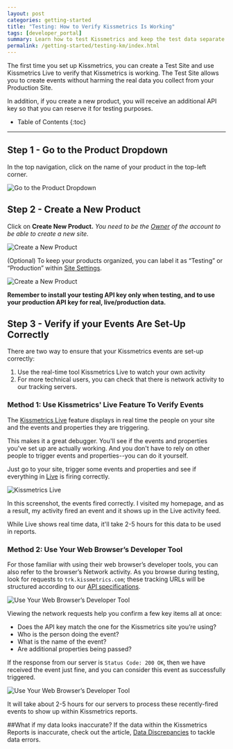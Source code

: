 ```yaml
---
layout: post
categories: getting-started
title: "Testing: How to Verify Kissmetrics Is Working"
tags: [developer_portal]
summary: Learn how to test Kissmetrics and keep the test data separate from your "real" data.
permalink: /getting-started/testing-km/index.html
---
```

The first time you set up Kissmetrics, you can create a Test Site and use Kissmetrics Live to verify that Kissmetrics is working. The Test Site allows you to create events without harming the real data you collect from your Production Site.

In addition, if you create a new product, you will receive an additional API key so that you can reserve it for testing purposes.

* Table of Contents
{:toc}
* * *

## Step 1 - Go to the Product Dropdown

In the top navigation, click on the name of your product in the top-left corner.

![Go to the Product Dropdown][#1]

## Step 2 - Create a New Product
Click on **Create New Product.** _You need to be the [Owner][1] of the account to be able to create a new site._

![Create a New Product][#2]

(Optional) To keep your products organized, you can label it as “Testing” or “Production” within [Site Settings][2].

![Create a New Product][#3]

**Remember to install your testing API key only when testing, and to use your production API key for real, live/production data.**

## Step 3 - Verify if your Events Are Set-Up Correctly
There are two way to ensure that your Kissmetrics events are set-up correctly:

1. Use the real-time tool Kissmetrics Live to watch your own activity
2. For more technical users, you can check that there is network activity to our tracking servers.

### Method 1: Use Kissmetrics' Live Feature To Verify Events

The [Kissmetrics Live][3] feature displays in real time the people on your site and the events and properties they are triggering.

This makes it a great debugger. You'll see if the events and properties you've set up are actually working. And you don't have to rely on other people to trigger events and properties--you can do it yourself.

Just go to your site, trigger some events and properties and see if everything in [Live][3] is firing correctly.

![Kissmetrics Live][#4]

In this screenshot, the events fired correctly. I visited my homepage, and as a result, my activity fired an event and it shows up in the Live activity feed.

While Live shows real time data, it'll take 2-5 hours for this data to be used in reports.


### Method 2: Use Your Web Browser’s Developer Tool
For those familiar with using their web browser’s developer tools, you can also refer to the browser’s Network activity. As you browse during testing, look for requests to `trk.kissmetrics.com`; these tracking URLs will be structured according to our [API specifications][4].

![Use Your Web Browser’s Developer Tool][#5]

Viewing the network requests help you confirm a few key items all at once:

* Does the API key match the one for the Kissmetrics site you’re using?
* Who is the person doing the event?
* What is the name of the event?
* Are additional properties being passed?

If the response from our server is `Status Code: 200 OK`, then we have received the event just fine, and you can consider this event as successfully triggered.

![Use Your Web Browser’s Developer Tool][#6]

It will take about 2-5 hours for our servers to process these recently-fired events to show up within Kissmetrics reports.

##What if my data looks inaccurate?
If the data within the Kissmetrics Reports is inaccurate, check out the article, [Data Discrepancies][5] to tackle data errors.

[#1]:https://kissmetrics-support-files.s3.amazonaws.com/assets/getting-started/testing-km/How%20to%20Verify%20that%20Kissmetrics%20is%20Working%201.png
[#2]:https://kissmetrics-support-files.s3.amazonaws.com/assets/getting-started/testing-km/How%20to%20Verify%20that%20Kissmetrics%20is%20Working%202.png
[#3]:https://kissmetrics-support-files.s3.amazonaws.com/assets/getting-started/testing-km/How%20to%20Verify%20that%20Kissmetrics%20is%20Working%203.png
[#4]:https://kissmetrics-support-files.s3.amazonaws.com/assets/getting-started/testing-km/How%20to%20Verify%20that%20Kissmetrics%20is%20Working%204.png
[#5]:https://kissmetrics-support-files.s3.amazonaws.com/assets/getting-started/testing-km/How%20to%20Verify%20that%20Kissmetrics%20is%20Working%205.png
[#6]:https://kissmetrics-support-files.s3.amazonaws.com/assets/getting-started/testing-km/How%20to%20Verify%20that%20Kissmetrics%20is%20Working%206.png

[1]:http://support.kissmetrics.com/how-tos/team-permissions
[2]:https://app.kissmetrics.com/product.edit
[3]:https://app.kissmetrics.com/live
[4]:http://support.kissmetrics.com/apis/specifications
[5]:http://support.kissmetrics.com/troubleshooting/data-discrepancies/
